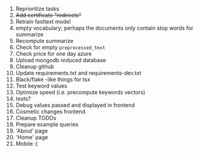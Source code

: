 1. Reprioritize tasks
2. <s>Add certificate "redirects"</s>
3. Retrain fasttext model
4. empty vocabulary; perhaps the documents only contain stop words for summarize
5. Recompute summarize
6. Check for empty `preprocessed_text`
7. Check price for one day azure
8. Upload mongodb *reduced* database
9. Cleanup github
10. Update requirements.txt and requirements-dev.txt
11. Black/flake -like things for tsx
12. Test keyword values
13. Optimize speed (i.e. precompute keywords vectors)
14. tests?
15. Debug values passed and displayed in frontend
16. Cosmetic changes frontend
17. Cleanup TODOs
18. Prepare example queries
19. 'About' page
20. 'Home' page
21. Mobile :(